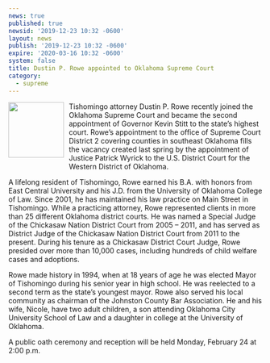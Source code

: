 ```yaml
---
news: true
published: true
newsid: '2019-12-23 10:32 -0600'
layout: news
publish: '2019-12-23 10:32 -0600'
expire: '2020-03-16 10:32 -0600'
system: false
title: Dustin P. Rowe appointed to Oklahoma Supreme Court
category:
  - supreme
---
```

<img style="width: 110px; float: left; margin: 0 10px 10px 0;" src="http://www.oscn.net/images/news/dustin-rowe.jpg" />Tishomingo attorney Dustin P. Rowe recently joined the Oklahoma Supreme Court and became the second appointment of Governor Kevin Stitt to the state’s highest court.  Rowe’s appointment to the office of Supreme Court District 2 covering counties in southeast Oklahoma fills the vacancy created last spring by the appointment of Justice Patrick Wyrick to the U.S. District Court for the Western District of Oklahoma.

A lifelong resident of Tishomingo, Rowe earned his B.A. with honors from East Central University and his J.D. from the University of Oklahoma College of Law.  Since 2001, he has maintained his law practice on Main Street in Tishomingo.  While a practicing attorney, Rowe represented clients in more than 25 different Oklahoma district courts.  He was named a Special Judge of the Chickasaw Nation District Court from 2005 – 2011, and has served as District Judge of the Chickasaw Nation District Court from 2011 to the present.  During his tenure as a Chickasaw District Court Judge, Rowe presided over more than 10,000 cases, including hundreds of child welfare cases and adoptions.  

Rowe made history in 1994, when at 18 years of age he was elected Mayor of Tishomingo during his senior year in high school.  He was reelected to a second term as the state’s youngest mayor.  Rowe also served his local community as chairman of the Johnston County Bar Association.  He and his wife, Nicole, have two adult children, a son attending Oklahoma City University School of Law and a daughter in college at the University of Oklahoma.

A public oath ceremony and reception will be held Monday, February 24 at 2:00 p.m.
